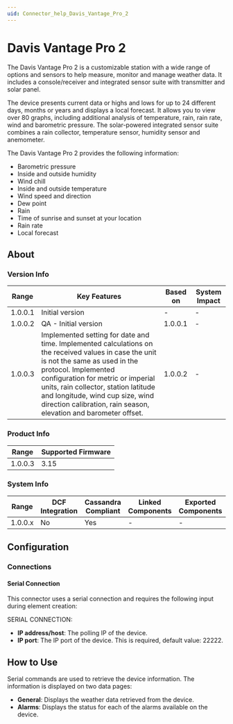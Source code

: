 ```yaml
---
uid: Connector_help_Davis_Vantage_Pro_2
---
```


# Davis Vantage Pro 2

The Davis Vantage Pro 2 is a customizable station with a wide range of options and sensors to help measure, monitor and manage weather data. It includes a console/receiver and integrated sensor suite with transmitter and solar panel.

The device presents current data or highs and lows for up to 24 different days, months or years and displays a local forecast. It allows you to view over 80 graphs, including additional analysis of temperature, rain, rain rate, wind and barometric pressure. The solar-powered integrated sensor suite combines a rain collector, temperature sensor, humidity sensor and anemometer.

The Davis Vantage Pro 2 provides the following information:

- Barometric pressure
- Inside and outside humidity
- Wind chill
- Inside and outside temperature
- Wind speed and direction
- Dew point
- Rain
- Time of sunrise and sunset at your location
- Rain rate
- Local forecast

## About

### Version Info

| **Range** | **Key Features**                                                                                                                                                                                                                                                                                                                                 | **Based on** | **System Impact** |
|-----------|--------------------------------------------------------------------------------------------------------------------------------------------------------------------------------------------------------------------------------------------------------------------------------------------------------------------------------------------------|--------------|-------------------|
| 1.0.0.1   | Initial version                                                                                                                                                                                                                                                                                                                                  | \-           | \-                |
| 1.0.0.2   | QA - Initial version                                                                                                                                                                                                                                                                                                                             | 1.0.0.1      | \-                |
| 1.0.0.3   | Implemented setting for date and time. Implemented calculations on the received values in case the unit is not the same as used in the protocol. Implemented configuration for metric or imperial units, rain collector, station latitude and longitude, wind cup size, wind direction calibration, rain season, elevation and barometer offset. | 1.0.0.2      | \-                |

### Product Info

| **Range** | **Supported Firmware** |
|-----------|------------------------|
| 1.0.0.3   | 3.15                   |

### System Info

| **Range** | **DCF Integration** | **Cassandra Compliant** | **Linked Components** | **Exported Components** |
|-----------|---------------------|-------------------------|-----------------------|-------------------------|
| 1.0.0.x   | No                  | Yes                     | \-                    | \-                      |

## Configuration

### Connections

#### Serial Connection

This connector uses a serial connection and requires the following input during element creation:

SERIAL CONNECTION:

- **IP address/host**: The polling IP of the device.
- **IP port**: The IP port of the device. This is required, default value: 22222.

## How to Use

Serial commands are used to retrieve the device information. The information is displayed on two data pages:

- **General**: Displays the weather data retrieved from the device.
- **Alarms**: Displays the status for each of the alarms available on the device.
